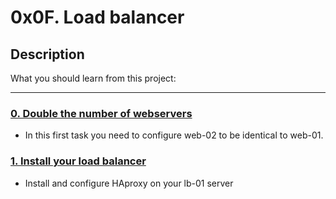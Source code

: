# 0x0F. Load balancer

## Description
What you should learn from this project:

---

### [0. Double the number of webservers](./0-custom_http_response-header)
* In this first task you need to configure web-02 to be identical to web-01. 

### [1. Install your load balancer](./1-install_load_balancer)
* Install and configure HAproxy on your lb-01 server
